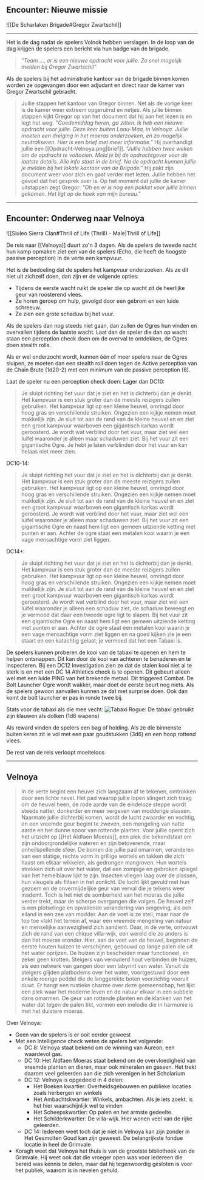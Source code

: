 ## Encounter: Nieuwe missie
![[De Scharlaken Brigade#Gregor Zwartschil]]


---

Het is de dag nadat de spelers Volnok hebben verslagen. In de loop van de dag krijgen de spelers een bericht via hun badge van de brigade.

> *"Team ..., er is een nieuwe opdracht voor jullie. Zo snel mogelijk melden bij Gregor Zwartschil"*

Als de spelers bij het administratie kantoor van de brigade binnen komen worden ze opgevangen door een adjudant en direct naar de kamer van Gregor Zwartschil gebracht.

> Jullie stappen het kantoor van Gregor binnen. Net als de vorige keer is de kamer weer extreem opgeruimd en netjes. Als jullie binnen stappen kijkt Gregor op van het document dat hij aan het lezen is en legt het weg.
> *"Goedemiddag heren, ga zitten. Ik heb een nieuwe opdracht voor jullie. Deze keer buiten Laau-Maa, in Velnoya. Jullie moeten een dreiging in het moeras onderzoeken, en zo mogelijk neutraliseren. Hier is een brief met meer informatie."* 
> Hij overhandigt jullie een [[Opdracht-Velnoya.png|brief]]. 
> *"Jullie hebben twee weken om de opdracht te voltooien. Meld je bij de opdrachtgever voor de laatste details. Alle info staat in de brief. Na de opdracht kunnen jullie je melden bij het lokale kantoor van de Brigade."*
> Hij pakt zijn document weer voor zich en gaat verder met lezen. Jullie hebben het gevoel dat het gesprek over is. Op het moment dat jullie de kamer uitstappen zegt Gregor:
> *"Oh en er is nog een pakket voor jullie binnen gekomen. Het ligt op de hoek van mijn bureau."*

---

## Encounter: Onderweg naar Velnoya

![[Siuleo Sierra Clan#Thrill of Life (Thrill) - Male|Thrill of Life]]


De reis naar [[Velnoya]] duurt zo'n 3 dagen. Als de spelers de tweede nacht hun kamp opmaken ziet een van de spelers (Echo, die heeft de hoogste passive perception) in de verte een kampvuur.

Het is de bedoeling dat de spelers het kampvuur onderzoeken. Als ze dit niet uit zichzelf doen, dan zijn er de volgende opties:
- Tijdens de eerste wacht ruikt de speler die op wacht zit de heerlijke geur van roosterend vlees. 
- Ze horen geroep om hulp, gevolgd door een gebrom en een luide schreeuw.
- Ze zien een grote schaduw bij het vuur.

Als de spelers dan nog steeds niet gaan, dan zullen de Ogres hun vinden en overvallen tijdens de laatste wacht. Laat dan de speler die dan op wacht staan een perception check doen om de overval te ontdekken, de Ogres doen stealth rolls.

Als er wel onderzocht wordt, kunnen één of meer spelers naar de Ogres sluipen, ze moeten dan een stealth roll doen tegen de Active perception van de Chain Brute (1d20-2) met een minimum van de passive perception (8). 

Laat de speler nu een perception check doen:
Lager dan DC10:
> Je sluipt richting het vuur dat je ziet en het is dichterbij dan je denkt. Het kampvuur is een stuk groter dan de meeste reizigers zullen gebruiken. Het kampvuur ligt op een kleine heuvel, omringd door hoog gras en verschillende struiken. Ongezien een kijkje nemen moet makkelijk zijn. Je sluit tot aan de rand van de kleine heuvel en en ziet een groot kampvuur waarboven een gigantisch karkas wordt geroosterd. Je wordt wat verblind door het vuur, maar ziet wel een luifel waaronder je alleen maar schaduwen ziet. Bij het vuur zit een gigantische Ogre. Je hebt je laten verblinden door het vuur en kan helaas niet meer zien.

DC10-14:
> Je sluipt richting het vuur dat je ziet en het is dichterbij dan je denkt. Het kampvuur is een stuk groter dan de meeste reizigers zullen gebruiken. Het kampvuur ligt op een kleine heuvel, omringd door hoog gras en verschillende struiken. Ongezien een kijkje nemen moet makkelijk zijn. Je sluit tot aan de rand van de kleine heuvel en en ziet een groot kampvuur waarboven een gigantisch karkas wordt geroosterd. Je wordt wat verblind door het vuur, maar ziet wel een luifel waaronder je alleen maar schaduwen ziet. Bij het vuur zit een gigantische Ogre en naast hem ligt een gemeen uitziende ketting met punten er aan. Achter de ogre staat een metalen kooi waarin je een vage mensachtige vorm ziet liggen.

DC14+:
> Je sluipt richting het vuur dat je ziet en het is dichterbij dan je denkt. Het kampvuur is een stuk groter dan de meeste reizigers zullen gebruiken. Het kampvuur ligt op een kleine heuvel, omringd door hoog gras en verschillende struiken. Ongezien een kijkje nemen moet makkelijk zijn. Je sluit tot aan de rand van de kleine heuvel en en ziet een groot kampvuur waarboven een gigantisch karkas wordt geroosterd. Je wordt wat verblind door het vuur, maar ziet wel een luifel waaronder je alleen een schaduw ziet, de schaduw beweegt en je vermoed dat daar een tweede ogre ligt te slapen. Bij het vuur zit een gigantische Ogre en naast hem ligt een gemeen uitziende ketting met punten er aan. Achter de ogre staat een metalen kooi waarin je een vage mensachtige vorm ziet liggen en na goed kijken zie je een staart en een katachtig gelaat, je vermoed dat het een Tabaxi is.

De spelers kunnen proberen de kooi van de tabaxi te openen en hem te helpen ontsnappen. 
Dit kan door de kooi van achteren te benaderen en te inspecteren. Bij een DC12 Investigation zien ze dat de stalen kooi niet al te sterk is en met een DC 14 Athletics check is te openen. Dit gebeurt alleen wel met een luide PING van het brekende metaal. Dit triggered Combat. De Bolt Launcher Ogre wordt wakker, maar doet de eerste beurt nog niets.
Als de spelers gewoon aanvallen kunnen ze dat met surprise doen. Ook dan komt de bolt launcher er pas in ronde twee bij.

Stats voor de tabaxi als die mee vecht:
![Tabaxi Rogue:](https://images.squarespace-cdn.com/content/v1/613ff00daf7f766be3b8a174/958b3896-9cc6-47a1-9959-3b39ea23e197/Rogue+%28Tier+1%29.png?format=2500w)
De tabaxi gebruikt zijn klauwen als dolken (1d6 wapens)

Als reward vinden de spelers een bag of holding. Als ze die binnenste buiten keren zit ie vol met een paar goudstukken (3d6) en een hoop rottend vlees.

De rest van de reis verloopt moeiteloos

---

## Velnoya
> In de verte begint een heuvel zich langzaam af te tekenen, omtrokken door een lichte nevel. Het pad waarop jullie lopen slingert zich traag om de heuvel heen, de rode aarde van de eindeloze steppe wordt steeds natter, donkerder en meer vergeven van modderige plassen. Naarmate jullie dichterbij komen, wordt de lucht zwaarder en vochtig, en een vreemde geur begint te zweven, een mengeling van natte aarde en het dunne spoor van rottende planten.
> Voor jullie opent zich het uitzicht op [[Het Aldfaen Moeras]], een plek die bekendstaat om zijn ondoorgrondelijke wateren en zijn betoverende, maar onheilspellende sfeer. De bomen die jullie pad omarmen, veranderen van een statige, rechte vorm in grillige wortels en takken die zich haast om elkaar wikkelen, als gedrongen mangroven. Hun wortels strekken zich uit over het water, dat een zompige en gebroken spiegel van het hemelblauw lijkt te zijn. Insecten vliegen laag over de plassen, hun vleugels als flitsen in het zonlicht. De lucht lijkt gevuld met hun gezoem en de onvermijdelijke geur van verval die je telkens weer inademt.
> Toch is het niet de somberheid van het moeras die jullie verder trekt, maar de scherpe overgangen die volgen. De heuvel zelf is een plotselinge en opvallende verandering van omgeving, als een eiland in een zee van modder. Aan de voet is ze steil, maar naar de top toe vlakt het terrein af, waar een vreemde mengeling van natuur en menselijke aanwezigheid zich aandient. Daar, in de verte, ontvouwt zich de rand van een chique villa-wijk, een wereld die zo anders is dan het moeras eronder. Hier, aan de voet van de heuvel, beginnen de eerste houten huizen te verschijnen, gebouwd op lange palen die uit het water oprijzen. De huizen zijn bescheiden maar functioneel, en zeker geen krotten. Steigers van verouderd hout verbinden de huizen, als een netwerk van gangen door een labyrint van water.
> Vanuit de steigers glijden platbodems over het water, voortgestuwd door een enkele roerige peddel die de langgerekte boten voorzichtig vooruit duwt. Er hangt een rustieke charme over deze gemeenschap, het lijkt een plek waar het moderne leven en de natuur elkaar in een subtiele dans omarmen. De geur van rottende planten en de klanken van het water dat tegen de palen tikt, vormen een melodie die in harmonie is met het duistere moeras.

Over Velnoya:
- Geen van de spelers is er ooit eerder geweest
- Met een Intelligence check weten de spelers het volgende:
	- DC 8: Velnoya staat bekend om de winning van Aureon, een waardevol gas. 
	- DC 10: Het Aldfaen Moeras staat bekend om de overvloedigheid van vreemde planten en dieren, maar ook mineralen en gassen. Het trekt daarom veel geleerden aan die zich verenigen in het Scholarium
	- DC 12: Velnoya is opgedeeld in 4 delen:
		- Het Boeken kwartier: Overheidsgebouwen en publieke locaties zoals herbergen en winkels
		- Het Ambachtskwartier: Winkels, ambachten. Als je iets zoekt, is het hier waarschijnlijk wel te vinden
		- Het Scheepskwartier: Op palen en het armste gedeelte. 
		- Het Schilderkwartier: De villa-wijk. Hier wonen veel van de rijke geleerden.
	- DC 14: Iedereen weet toch dat je niet in Velnoya kan zijn zonder in Het Gesmolten Goud kan zijn geweest. De belangrijkste fondue locatie in heel de Grimvale
- Koragh weet dat Velnoya het thuis is van de grootste bibliotheek van de Grimvale. Hij weet ook dat die vroeger open was voor iedereen die bereid was kennis te delen, maar dat hij tegenwoordig gesloten is voor het publiek, waarom is in nevelen gehuld.